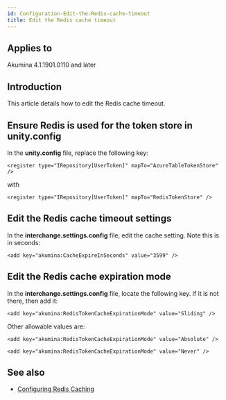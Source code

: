 ```yaml
---
id: Configuration-Edit-the-Redis-cache-timeout
title: Edit the Redis cache timeout
---
```


## Applies to
Akumina 4.1.1901.0110 and later

## Introduction
This article details how to edit the Redis cache timeout.

## Ensure Redis is used for the token store in unity.config
In the **unity.config** file, replace the following key:

    <register type="IRepository[UserToken]" mapTo="AzureTableTokenStore" />

with

    <register type="IRepository[UserToken]" mapTo="RedisTokenStore" />

## Edit the Redis cache timeout settings
In the **interchange.settings.config** file, edit the cache setting. Note this is in seconds:

    <add key="akumina:CacheExpireInSeconds" value="3599" />

## Edit the Redis cache expiration mode
In the **interchange.settings.config** file, locate the following key. If it is not there, then add it:

    <add key="akumina:RedisTokenCacheExpirationMode" value="Sliding" />

Other allowable values are:

    <add key="akumina:RedisTokenCacheExpirationMode" value="Absolute" />

    <add key="akumina:RedisTokenCacheExpirationMode" value="Never" />

## See also
* [Configuring Redis Caching](https://content.akumina.com/learningcenter/Content/ConfiguringRedisCache.htm)